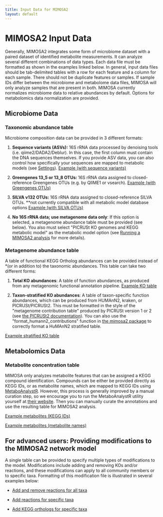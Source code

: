 ```yaml
---
title: Input Data for MIMOSA2
layout: default
---
```


# MIMOSA2 Input Data

Generally, MIMOSA2 integrates some form of microbiome dataset with a paired dataset of identified metabolite measurements. It can analyze several different combinations of data types. Each data file must be formatted as shown in the examples linked below. In general,
input data files should be tab-delimited tables with a row for each feature and a column for each sample. There should not be duplicate features or samples. If sample IDs differ between the microbiome and metabolome data files, MIMOSA will only analyze samples that are present in both. 
MIMOSA currently normalizes microbiome data to relative abundances by default. Options for metabolomics data normalization are provided. 


<h2 id="taxonomy">Microbiome Data</h2>

<h3>Taxonomic abundance table</h3>

Microbiome composition data can be provided in 3 different formats: 

1) **Sequence variants (ASVs):** 16S rRNA data processed by denoising tools (i.e. qiime2/DADA2/Deblur). In this case, the first column must contain the DNA sequences themselves. 
If you provide ASV data, you can also control how specifically your sequences are mapped to metabolic models (see [Settings](settings.html)).
<a href="https://elbo-spice.gs.washington.edu/shiny/MIMOSA2shiny/data/formatExamples/test_seqs.txt" target="_blank">Example (with sequence variants) </a>

2) **Greengenes 13_5 or 13_8 OTUs:** 16S rRNA data assigned to closed-reference Greengenes OTUs (e.g. by QIIME1 or vsearch). 
<a href="https://elbo-spice.gs.washington.edu/shiny/MIMOSA2shiny/data/formatExamples/test_gg.txt" target="_blank">Example (with Greengenes OTUs) </a>

3) **SILVA v132 OTUs:** 16S rRNA data assigned to closed-reference SILVA OTUs. **not currently compatible with all metabolic model database options
<a href="https://elbo-spice.gs.washington.edu/shiny/MIMOSA2shiny/data/formatExamples/test_silva.txt" target="_blank">Example (with SILVA OTUs) </a>

4) **No 16S rRNA data; use metagenome data only**: If this option is selected, a metagenome abundance table must be provided (see below). You also must select 
"PICRUSt KO genomes and KEGG metabolic model" as the metabolic model option (see [Running a MIMOSA2 analysis](settings.html) for more details).

<h3>Metagenome abundance table</h3>

A table of functional KEGG Ortholog abundances can be provided instead of *(or in addition to) the taxonomic abundances. This table can take two different forms: 

1) **Total KO abundances**: A table of function abundances, as produced from any metagenomic functional annotation pipeline.
<a href="https://elbo-spice.gs.washington.edu/shiny/MIMOSA2shiny/data/formatExamples/test_kos.txt" target="_blank">Example KO table</a>

2) **Taxon-stratified KO abundances**: A table of taxon-specific function abundances, which can be produced from HUMAnN2, kraken, or PICRUSt/PICRUSt2. This must be formatted in the style
of the "metagenome contribution table" produced by PICRUSt version 1 or 2 (see [the PICRUSt2 documentation](https://github.com/picrust/picrust2/wiki/Full-pipeline-script)). 
You can also use the "format_humann2_contributions" function in [the mimosa2 package](package.html) to correctly format a HuMAnN2 stratified table.
 
<a href="https://elbo-spice.gs.washington.edu/shiny/MIMOSA2shiny/data/formatExamples/test_stratified_kos.txt" target="_blank">Example stratified KO table</a>


<h2 id="function">Metabolomics Data</h2>

<h3>Metabolite concentration table</h3>

MIMOSA only analyzes metabolite features that can be assigned a KEGG compound identification. Compounds can be either be provided directly as KEGG IDs, 
or as metabolite names, which are mapped to KEGG IDs using [MetaboAnalystR](https://www.metaboanalyst.ca/). 
However, this process is generally improved by a manual curation step, so we encourage you to run the MetaboAnalystR utility yourself at [their website](https://www.metaboanalyst.ca/faces/ModuleView.xhtml). 
Then you can manually curate the annotations and use the resulting table for MIMOSA2 analysis.

<a href="https://elbo-spice.gs.washington.edu/shiny/MIMOSA2shiny/data/formatExamples/test_mets.txt" target="_blank">Example metabolites (KEGG IDs) </a>

<a href="https://elbo-spice.gs.washington.edu/shiny/MIMOSA2shiny/data/formatExamples/test_mets_names.txt" target="_blank">Example metabolites (metabolite names) </a>

## For advanced users: Providing modifications to the MIMOSA2 network model

A single table can be provided to specify multiple types of modifications to the model. Modifications include adding and removing KOs and/or reactions, and these modifications
can apply to all community members or to specific taxa. Formatting of this modification file is illustrated in several examples below:

- <a href="https://elbo-spice.gs.washington.edu/shiny/MIMOSA2shiny/data/formatExamples/test_netAdd_rxns_KEGG.txt" target="_blank">Add and remove reactions for all taxa</a>

- <a href="https://elbo-spice.gs.washington.edu/shiny/MIMOSA2shiny/data/formatExamples/test_netAdd_species_rxns_AGORA.txt" target="_blank">Add reactions for specific taxa</a>
 
- <a href="https://elbo-spice.gs.washington.edu/shiny/MIMOSA2shiny/data/formatExamples/test_netAdd_genes_KEGG.txt" target="_blank">Add KEGG orthologs for specific taxa</a>

